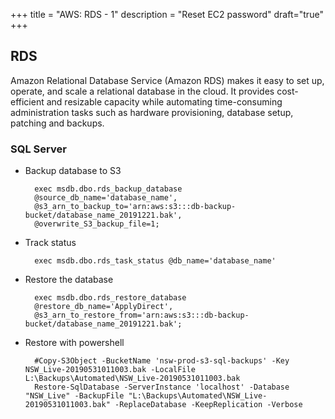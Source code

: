 +++
title = "AWS: RDS - 1"
description = "Reset EC2 password"
draft="true"
+++


## RDS

Amazon Relational Database Service (Amazon RDS) makes it easy to set up, operate, and scale a relational database in the cloud. It provides cost-efficient and resizable capacity while automating time-consuming administration tasks such as hardware provisioning, database setup, patching and backups. 

### SQL Server

* Backup database to S3


        exec msdb.dbo.rds_backup_database 
        @source_db_name='database_name', 
        @s3_arn_to_backup_to='arn:aws:s3:::db-backup-bucket/database_name_20191221.bak', 
        @overwrite_S3_backup_file=1;


* Track status


        exec msdb.dbo.rds_task_status @db_name='database_name'


* Restore the database


        exec msdb.dbo.rds_restore_database 
        @restore_db_name='ApplyDirect', 
        @s3_arn_to_restore_from='arn:aws:s3:::db-backup-bucket/database_name_20191221.bak';

* Restore with powershell

        #Copy-S3Object -BucketName 'nsw-prod-s3-sql-backups' -Key NSW_Live-20190531011003.bak -LocalFile L:\Backups\Automated\NSW_Live-20190531011003.bak
        Restore-SqlDatabase -ServerInstance 'localhost' -Database "NSW_Live" -BackupFile "L:\Backups\Automated\NSW_Live-20190531011003.bak" -ReplaceDatabase -KeepReplication -Verbose 









